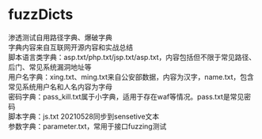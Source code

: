 # fuzzDicts
渗透测试自用路径字典、爆破字典<br>
字典内容来自互联网开源内容和实战总结<br>
脚本语言类字典：asp.txt/php.txt/jsp.txt/asp.txt，内容包括但不限于常见路径、后门、常见系统漏洞地址等<br>
用户名字典：xing.txt、ming.txt来自公安部数据，内容为汉字，name.txt，包含常见系统用户名和人名内容为字母<br>
密码字典：pass_kill.txt属于小字典，适用于存在waf等情况。pass.txt是常见密码<br>
脚本字典：js.txt 20210528同步到sensetive文本<br>
参数字典：parameter.txt，常用于接口fuzzing测试<br>

